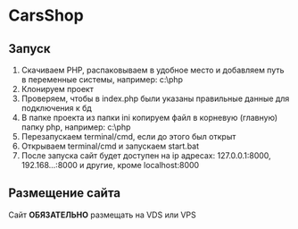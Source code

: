 # CarsShop
## Запуск
1. Скачиваем PHP, распаковываем в удобное место и добавляем путь в переменные системы, например: c:\php
2. Клонируем проект
3. Проверяем, чтобы в index.php были указаны правильные данные для подключения к бд
4. В папке проекта из папки ini копируем файл в корневую (главную) папку php, например: c:\php
5. Перезапускаем terminal/cmd, если до этого был открыт
6. Открываем terminal/cmd и запускаем start.bat
7. После запуска сайт будет доступен на ip адресах: 127.0.0.1:8000, 192.168...:8000 и другие, кроме localhost:8000
## Размещение сайта
Сайт <b>ОБЯЗАТЕЛЬНО</b> размещать на VDS или VPS
